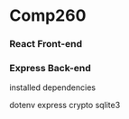 # Comp260

### React Front-end


### Express Back-end

installed dependencies

dotenv
express
crypto
sqlite3